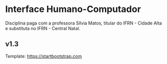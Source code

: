 # Interface Humano-Computador

Disciplina paga com a professora Sílvia Matos, titular do IFRN - Cidade Alta e substituta no IFRN - Central Natal.

## v1.3

Template: https://startbootstrap.com
